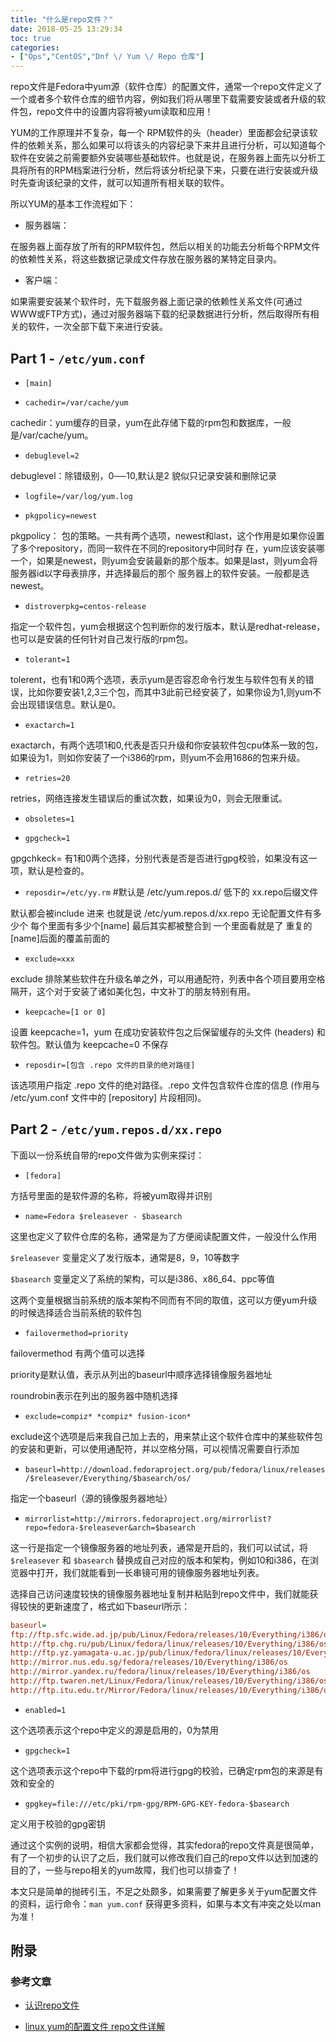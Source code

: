 ```yaml
---
title: "什么是repo文件？"
date: 2018-05-25 13:29:34
toc: true
categories:
- ["Ops","CentOS","Dnf \/ Yum \/ Repo 仓库"]
---
```


repo文件是Fedora中yum源（软件仓库）的配置文件，通常一个repo文件定义了一个或者多个软件仓库的细节内容，例如我们将从哪里下载需要安装或者升级的软件包，repo文件中的设置内容将被yum读取和应用！

YUM的工作原理并不复杂，每一个 RPM软件的头（header）里面都会纪录该软件的依赖关系，那么如果可以将该头的内容纪录下来并且进行分析，可以知道每个软件在安装之前需要额外安装哪些基础软件。也就是说，在服务器上面先以分析工具将所有的RPM档案进行分析，然后将该分析纪录下来，只要在进行安装或升级时先查询该纪录的文件，就可以知道所有相关联的软件。

所以YUM的基本工作流程如下：

- 服务器端：

在服务器上面存放了所有的RPM软件包，然后以相关的功能去分析每个RPM文件的依赖性关系，将这些数据记录成文件存放在服务器的某特定目录内。

- 客户端：

如果需要安装某个软件时，先下载服务器上面记录的依赖性关系文件(可通过WWW或FTP方式)，通过对服务器端下载的纪录数据进行分析，然后取得所有相关的软件，一次全部下载下来进行安装。






## Part 1 - `/etc/yum.conf`

- `[main]`

- `cachedir=/var/cache/yum`

cachedir：yum缓存的目录，yum在此存储下载的rpm包和数据库，一般是/var/cache/yum。

- `debuglevel=2`

debuglevel：除错级别，0──10,默认是2 貌似只记录安装和删除记录

- `logfile=/var/log/yum.log`

- `pkgpolicy=newest`

pkgpolicy： 包的策略。一共有两个选项，newest和last，这个作用是如果你设置了多个repository，而同一软件在不同的repository中同时存 在，yum应该安装哪一个，如果是newest，则yum会安装最新的那个版本。如果是last，则yum会将服务器id以字母表排序，并选择最后的那个 服务器上的软件安装。一般都是选newest。

- `distroverpkg=centos-release`

指定一个软件包，yum会根据这个包判断你的发行版本，默认是redhat-release，也可以是安装的任何针对自己发行版的rpm包。

- `tolerant=1`

tolerent，也有1和0两个选项，表示yum是否容忍命令行发生与软件包有关的错误，比如你要安装1,2,3三个包，而其中3此前已经安装了，如果你设为1,则yum不会出现错误信息。默认是0。

- `exactarch=1`

exactarch，有两个选项1和0,代表是否只升级和你安装软件包cpu体系一致的包，如果设为1，则如你安装了一个i386的rpm，则yum不会用1686的包来升级。

- `retries=20`

retries，网络连接发生错误后的重试次数，如果设为0，则会无限重试。

- `obsoletes=1`

- `gpgcheck=1`

gpgchkeck= 有1和0两个选择，分别代表是否是否进行gpg校验，如果没有这一项，默认是检查的。

- `reposdir=/etc/yy.rm` #默认是 /etc/yum.repos.d/ 低下的 xx.repo后缀文件

默认都会被include 进来 也就是说 /etc/yum.repos.d/xx.repo 无论配置文件有多少个 每个里面有多少个[name] 最后其实都被整合到 一个里面看就是了 重复的[name]后面的覆盖前面的

- `exclude=xxx`

exclude 排除某些软件在升级名单之外，可以用通配符，列表中各个项目要用空格隔开，这个对于安装了诸如美化包，中文补丁的朋友特别有用。

- `keepcache=[1 or 0]`

设置 keepcache=1，yum 在成功安装软件包之后保留缓存的头文件 (headers) 和软件包。默认值为 keepcache=0 不保存

- `reposdir=[包含 .repo 文件的目录的绝对路径]`

该选项用户指定 .repo 文件的绝对路径。.repo 文件包含软件仓库的信息 (作用与 /etc/yum.conf 文件中的 [repository] 片段相同)。



## Part 2 - `/etc/yum.repos.d/xx.repo`
下面以一份系统自带的repo文件做为实例来探讨：

- `[fedora]`

方括号里面的是软件源的名称，将被yum取得并识别

- `name=Fedora $releasever - $basearch`

这里也定义了软件仓库的名称，通常是为了方便阅读配置文件，一般没什么作用

`$releasever` 变量定义了发行版本，通常是8，9，10等数字

`$basearch` 变量定义了系统的架构，可以是i386、x86_64、ppc等值

这两个变量根据当前系统的版本架构不同而有不同的取值，这可以方便yum升级的时候选择适合当前系统的软件包

- `failovermethod=priority`

failovermethod 有两个值可以选择

priority是默认值，表示从列出的baseurl中顺序选择镜像服务器地址

roundrobin表示在列出的服务器中随机选择

- `exclude=compiz* *compiz* fusion-icon*`

exclude这个选项是后来我自己加上去的，用来禁止这个软件仓库中的某些软件包的安装和更新，可以使用通配符，并以空格分隔，可以视情况需要自行添加

- `baseurl=http://download.fedoraproject.org/pub/fedora/linux/releases/$releasever/Everything/$basearch/os/`

指定一个baseurl（源的镜像服务器地址）

- `mirrorlist=http://mirrors.fedoraproject.org/mirrorlist?repo=fedora-$releasever&arch=$basearch`

这一行是指定一个镜像服务器的地址列表，通常是开启的，我们可以试试，将 `$releasever` 和 `$basearch` 替换成自己对应的版本和架构，例如10和i386，在浏览器中打开，我们就能看到一长串镜可用的镜像服务器地址列表。

选择自己访问速度较快的镜像服务器地址复制并粘贴到repo文件中，我们就能获得较快的更新速度了，格式如下baseurl所示：


```ini
baseurl=
ftp://ftp.sfc.wide.ad.jp/pub/Linux/Fedora/releases/10/Everything/i386/os
http://ftp.chg.ru/pub/Linux/fedora/linux/releases/10/Everything/i386/os
http://ftp.yz.yamagata-u.ac.jp/pub/linux/fedora/linux/releases/10/Everything/i386/os
http://mirror.nus.edu.sg/fedora/releases/10/Everything/i386/os
http://mirror.yandex.ru/fedora/linux/releases/10/Everything/i386/os
http://ftp.twaren.net/Linux/Fedora/linux/releases/10/Everything/i386/os
http://ftp.itu.edu.tr/Mirror/Fedora/linux/releases/10/Everything/i386/os
```

- `enabled=1`

这个选项表示这个repo中定义的源是启用的，0为禁用

- `gpgcheck=1`

这个选项表示这个repo中下载的rpm将进行gpg的校验，已确定rpm包的来源是有效和安全的

- `gpgkey=file:///etc/pki/rpm-gpg/RPM-GPG-KEY-fedora-$basearch`

定义用于校验的gpg密钥


通过这个实例的说明，相信大家都会觉得，其实fedora的repo文件真是很简单，有了一个初步的认识了之后，我们就可以修改我们自己的repo文件以达到加速的目的了，一些与repo相关的yum故障，我们也可以排查了！

本文只是简单的抛砖引玉，不足之处颇多，如果需要了解更多关于yum配置文件的资料，运行命令：`man yum.conf` 获得更多资料，如果与本文有冲突之处以man为准！


## 附录


### 参考文章

- [认识repo文件](http://bbs.fedora-zh.org/showthread.php?1376-%E5%B8%A6%E4%BD%A0%E8%AE%A4%E8%AF%86repo%E6%96%87%E4%BB%B6)

- [linux yum的配置文件 repo文件详解](http://tiancong.blog.51cto.com/783138/666734)

